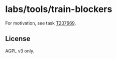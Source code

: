 # labs/tools/train-blockers

For motivation, see task [T207669](https://phabricator.wikimedia.org/T207669).

## License
AGPL v3 only.
